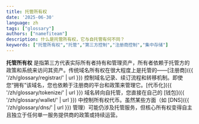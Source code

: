 ```yaml
---
title: 托管所有权
date: '2025-06-30'
language: zh
tags: ["glossary"]
authors: ["namefiteam"]
description: 什么是托管所有权，它与自托管有何不同？
keywords: ["托管所有权","托管","第三方控制","注册商控制","集中存储"]
---
```


**托管所有权** 是指第三方代表实际所有者持有和管理资产，所有者依赖于托管方的政策和系统来访问其资产。传统域名所有权在很大程度上是托管的——[注册商]({{ '/zh/glossary/registrar/' | url }}) 控制域名记录、续订流程和转移机制。即使您“拥有”该域名，您也依赖于注册商的平台和政策来管理它。[代币化]({{ '/zh/glossary/tokenize/' | url }}) 域名转向自托管，您直接在自己的 [钱包]({{ '/zh/glossary/wallet/' | url }}) 中控制所有权代币。虽然某些方面（如 [DNS]({{ '/zh/glossary/dns/' | url }}) 管理）可能仍涉及托管服务，但核心所有权变得自主且独立于任何单一服务提供商的政策或持续运营。
